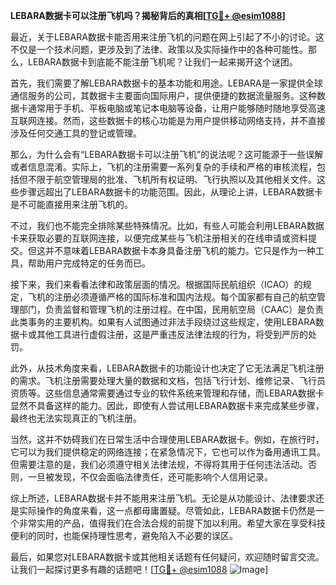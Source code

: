 **LEBARA数据卡可以注册飞机吗？揭秘背后的真相[[TG💪+ @esim1088](https://t.me/s/esim1088)]**

最近，关于LEBARA数据卡能否用来注册飞机的问题在网上引起了不小的讨论。这不仅是一个技术问题，更涉及到了法律、政策以及实际操作中的各种可能性。那么，LEBARA数据卡到底能不能注册飞机呢？让我们一起来揭开这个谜团。

首先，我们需要了解LEBARA数据卡的基本功能和用途。LEBARA是一家提供全球通信服务的公司，其数据卡主要面向国际用户，提供便捷的数据流量服务。这种数据卡通常用于手机、平板电脑或笔记本电脑等设备，让用户能够随时随地享受高速互联网连接。然而，这些数据卡的核心功能是为用户提供移动网络支持，并不直接涉及任何交通工具的登记或管理。

那么，为什么会有“LEBARA数据卡可以注册飞机”的说法呢？这可能源于一些误解或者信息混淆。实际上，飞机的注册需要一系列复杂的手续和严格的审核流程，包括但不限于航空管理局的批准、飞机所有权证明、飞行执照以及其他相关文件。这些步骤远超出了LEBARA数据卡的功能范围。因此，从理论上讲，LEBARA数据卡是不可能直接用来注册飞机的。

不过，我们也不能完全排除某些特殊情况。比如，有些人可能会利用LEBARA数据卡来获取必要的互联网连接，以便完成某些与飞机注册相关的在线申请或资料提交。但这并不意味着LEBARA数据卡本身具备注册飞机的能力。它只是作为一种工具，帮助用户完成特定的任务而已。

接下来，我们来看看法律和政策层面的情况。根据国际民航组织（ICAO）的规定，飞机的注册必须遵循严格的国际标准和国内法规。每个国家都有自己的航空管理部门，负责监督和管理飞机的注册过程。在中国，民用航空局（CAAC）是负责此类事务的主要机构。如果有人试图通过非法手段绕过这些规定，使用LEBARA数据卡或其他工具进行虚假注册，这是严重违反法律法规的行为，将受到严厉的处罚。

此外，从技术角度来看，LEBARA数据卡的功能设计也决定了它无法满足飞机注册的需求。飞机注册需要处理大量的数据和文档，包括飞行计划、维修记录、飞行员资质等。这些信息通常需要通过专业的软件系统来管理和存储，而LEBARA数据卡显然不具备这样的能力。因此，即使有人尝试用LEBARA数据卡来完成某些步骤，最终也无法实现真正的飞机注册。

当然，这并不妨碍我们在日常生活中合理使用LEBARA数据卡。例如，在旅行时，它可以为我们提供稳定的网络连接；在紧急情况下，它也可以作为备用通讯工具。但需要注意的是，我们必须遵守相关法律法规，不得将其用于任何违法活动。否则，一旦被发现，不仅会面临法律责任，还可能影响个人信用记录。

综上所述，LEBARA数据卡并不能用来注册飞机。无论是从功能设计、法律要求还是实际操作的角度来看，这一点都毋庸置疑。尽管如此，LEBARA数据卡仍然是一个非常实用的产品，值得我们在合法合规的前提下加以利用。希望大家在享受科技便利的同时，也能保持理性思考，避免陷入不必要的误区。

最后，如果您对LEBARA数据卡或其他相关话题有任何疑问，欢迎随时留言交流。让我们一起探讨更多有趣的话题吧！[[TG💪+ @esim1088](https://t.me/s/esim1088) ![Image](https://i.postimg.cc/4NQfJmqS/Snipaste-2025-05-13-00-14-12.png)]